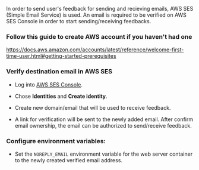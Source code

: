 In order to send user's feedback for sending and recieving emails, AWS SES (Simple Email Service) is used. An email is required to be verified on AWS SES Console in order to start sending/receiving feedbacks.

### Follow this guide to create AWS account if you haven't had one

https://docs.aws.amazon.com/accounts/latest/reference/welcome-first-time-user.html#getting-started-prerequisites


### Verify destination email in AWS SES

- Log into [AWS SES Console](https://ca-central-1.console.aws.amazon.com/ses/home?region=ca-central-1#/account).

- Chose **Identities** and **Create identity**.

- Create new domain/email that will be used to receive feedback.

- A link for verification will be sent to the newly added email. After confirm email ownership, the email can be authorized to send/receive feedback.

### Configure environment variables:
- Set the `NOREPLY_EMAIL` environment variable for the web server container to the newly created verified email address.
